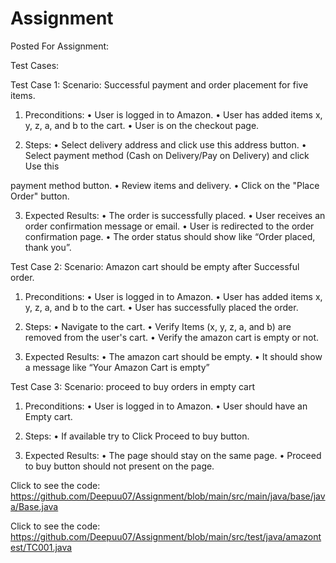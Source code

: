 # Assignment
Posted For Assignment:

Test Cases:

Test Case 1: Scenario: Successful payment and order placement for
five items.

1. Preconditions:
• User is logged in to Amazon.
• User has added items x, y, z, a, and b to the cart.
• User is on the checkout page.

2. Steps:
• Select delivery address and click use this address button.
• Select payment method (Cash on Delivery/Pay on Delivery) and click Use this

payment method button.
• Review items and delivery.
• Click on the "Place Order" button.

3. Expected Results:
• The order is successfully placed.
• User receives an order confirmation message or email.
• User is redirected to the order confirmation page.
• The order status should show like “Order placed, thank you”.

Test Case 2: Scenario: Amazon cart should be empty after Successful
order.

1. Preconditions:
• User is logged in to Amazon.
• User has added items x, y, z, a, and b to the cart.
• User has successfully placed the order.

2. Steps:
• Navigate to the cart.
• Verify Items (x, y, z, a, and b) are removed from the user's cart.
• Verify the amazon cart is empty or not.

3. Expected Results:
• The amazon cart should be empty.
• It should show a message like “Your Amazon Cart is empty”

Test Case 3: Scenario: proceed to buy orders in empty cart
1. Preconditions:
• User is logged in to Amazon.
• User should have an Empty cart.

2. Steps:
• If available try to Click Proceed to buy button.

3. Expected Results:
• The page should stay on the same page.
• Proceed to buy button should not present on the page.

Click to see the code: https://github.com/Deepuu07/Assignment/blob/main/src/main/java/base/java/Base.java

Click to see the code: https://github.com/Deepuu07/Assignment/blob/main/src/test/java/amazontest/TC001.java





